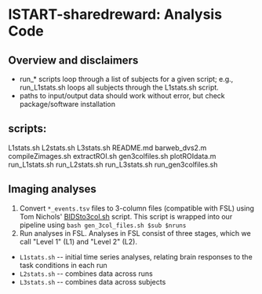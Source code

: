 # ISTART-sharedreward: Analysis Code

## Overview and disclaimers
- run_* scripts loop through a list of subjects for a given script; e.g., run_L1stats.sh loops all subjects through the L1stats.sh script.
- paths to input/output data should work without error, but check package/software installation

## scripts:
L1stats.sh
L2stats.sh
L3stats.sh
README.md
barweb_dvs2.m
compileZimages.sh
extractROI.sh
gen3colfiles.sh
plotROIdata.m
run_L1stats.sh
run_L2stats.sh
run_L3stats.sh
run_gen3colfiles.sh

## Imaging analyses  
1. Convert `*_events.tsv` files to 3-column files (compatible with FSL) using Tom Nichols' [BIDSto3col.sh](https://github.com/INCF/bidsutils) script. This script is wrapped into our pipeline using `bash gen_3col_files.sh $sub $nruns`
1. Run analyses in FSL. Analyses in FSL consist of three stages, which we call "Level 1" (L1) and "Level 2" (L2).
  - `L1stats.sh` -- initial time series analyses, relating brain responses to the task conditions in each run
  - `L2stats.sh` -- combines data across runs
  - `L3stats.sh` -- combines data across subjects



[fmriprep]: http://fmriprep.readthedocs.io/en/latest/index.html
